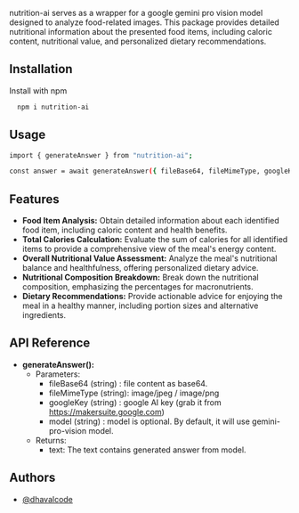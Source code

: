 nutrition-ai serves as a wrapper for a google gemini pro vision model designed to analyze food-related images. This package provides detailed nutritional information about the presented food items, including caloric content, nutritional value, and personalized dietary recommendations.

## Installation

Install with npm

```bash
  npm i nutrition-ai
```


## Usage

```bash
import { generateAnswer } from "nutrition-ai";

const answer = await generateAnswer({ fileBase64, fileMimeType, googleKey });
```

## Features

- **Food Item Analysis:** Obtain detailed information about each identified food item, including caloric content and health benefits.
- **Total Calories Calculation:** Evaluate the sum of calories for all identified items to provide a comprehensive view of the meal's energy content.
- **Overall Nutritional Value Assessment:** Analyze the meal's nutritional balance and healthfulness, offering personalized dietary advice.
- **Nutritional Composition Breakdown:** Break down the nutritional composition, emphasizing the percentages for macronutrients.
- **Dietary Recommendations:** Provide actionable advice for enjoying the meal in a healthy manner, including portion sizes and alternative ingredients.

## API Reference

- **generateAnswer():**
    - Parameters: 
        - fileBase64 (string) : file content as base64.
        - fileMimeType (string): image/jpeg / image/png
        - googleKey (string) : google AI key (grab it from https://makersuite.google.com)
        - model (string) : model is optional. By default, it will use gemini-pro-vision model.
    - Returns:
        - text: The text contains generated answer from model. 

## Authors

- [@dhavalcode](https://www.github.com/dhavalcode)